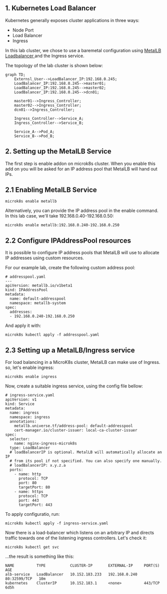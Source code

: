 ## 1. Kubernetes Load Balancer

Kubernetes generally exposes cluster applications in three ways:
- Node Port
- Load Balancer
- Ingress

In this lab cluster, we chose to use a baremetal configuration using [MetalLB Loadbalancer ](https://metallb.universe.tf/) and the Ingress service.

The topology of the lab cluster is shown below:

```mermaid
graph TD;
    Externsl_User-->LoadBalancer_IP:192.168.0.245;
    LoadBalancer_IP:192.168.0.245-->master01;
    LoadBalancer_IP:192.168.0.245-->master02;
    LoadBalancer_IP:192.168.0.245-->dcn01;

    master01-->Ingress_Controller;
    master02-->Ingress_Controller;
    dcn01-->Ingress_Controller;

    Ingress_Controller-->Service_A;
    Ingress_Controller-->Service_B;

    Service_A-->Pod_A;
    Service_B-->Pod_B;

```

## 2. Setting up the MetalLB Service

The first step is enable addon on microk8s cluster. When you enable this add on you will be asked for an IP address pool that MetalLB will hand out IPs.

## 2.1 Enabling MetalLB Service

```
microk8s enable metallb
```

Alternatively, you can provide the IP address pool in the enable command. In this lab case, we'll take 192.168.0.40-192.168.0.50:

```
microk8s enable metallb:192.168.0.240-192.168.0.250
```

## 2.2 Configure IPAddressPool resources

It is possible to configure IP address pools that MetalLB will use to allocate IP addresses using custom resources.

For our example lab, create the following custom address pool:

```
# addresspool.yaml
---
apiVersion: metallb.io/v1beta1
kind: IPAddressPool
metadata:
  name: default-addresspool
  namespace: metallb-system
spec: 
  addresses:
  - 192.168.0.240-192.168.0.250
```

And apply it with:

```
microk8s kubectl apply -f addresspool.yaml
```

## 2.3 Setting up a MetalLB/Ingress service

For load balancing in a MicroK8s cluster, MetalLB can make use of Ingress. so, let's enable ingress:
```
microk8s enable ingress
```

Now, create a suitable ingress service, using the config file bellow:

```
# ingress-service.yaml
apiVersion: v1
kind: Service
metadata:
  name: ingress
  namespace: ingress
  annotations:
    metallb.universe.tf/address-pool: default-addresspool
    cert-manager.io/cluster-issuer: local-ca-cluster-issuer
spec:
  selector:
    name: nginx-ingress-microk8s
  type: LoadBalancer
  # loadBalancerIP is optional. MetalLB will automatically allocate an IP 
  # from its pool if not specified. You can also specify one manually.
  # loadBalancerIP: x.y.z.a
  ports:
    - name: http
      protocol: TCP
      port: 80
      targetPort: 80
    - name: https
      protocol: TCP
      port: 443
      targetPort: 443
```

To apply configuratio, run:

```
microk8s kubectl apply -f ingress-service.yaml
```


Now there is a load-balancer which listens on an arbitrary IP and directs traffic towards one of the listening ingress controllers.
Let's check it:

```
microk8s kubectl get svc
```

...the result is something like this:

```
NAME          TYPE           CLUSTER-IP       EXTERNAL-IP     PORT(S)        AGE
alb-service   LoadBalancer   10.152.183.233   192.168.0.240   80:32599/TCP   10m
kubernetes    ClusterIP      10.152.183.1     <none>          443/TCP        6d5h
```
